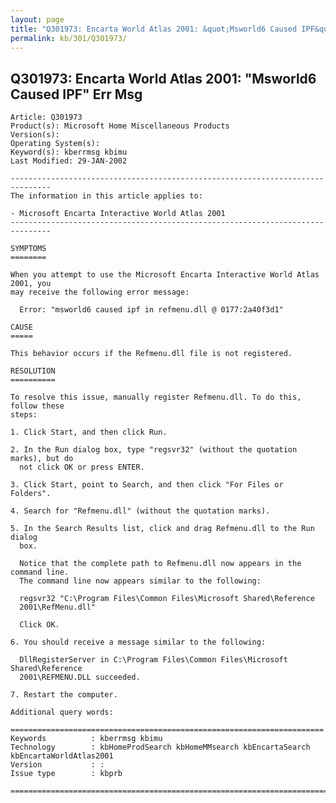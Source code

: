 ```yaml
---
layout: page
title: "Q301973: Encarta World Atlas 2001: &quot;Msworld6 Caused IPF&quot; Err Msg"
permalink: kb/301/Q301973/
---
```


## Q301973: Encarta World Atlas 2001: &quot;Msworld6 Caused IPF&quot; Err Msg

	Article: Q301973
	Product(s): Microsoft Home Miscellaneous Products
	Version(s): 
	Operating System(s): 
	Keyword(s): kberrmsg kbimu
	Last Modified: 29-JAN-2002
	
	-------------------------------------------------------------------------------
	The information in this article applies to:
	
	- Microsoft Encarta Interactive World Atlas 2001 
	-------------------------------------------------------------------------------
	
	SYMPTOMS
	========
	
	When you attempt to use the Microsoft Encarta Interactive World Atlas 2001, you
	may receive the following error message:
	
	  Error: "msworld6 caused ipf in refmenu.dll @ 0177:2a40f3d1"
	
	CAUSE
	=====
	
	This behavior occurs if the Refmenu.dll file is not registered.
	
	RESOLUTION
	==========
	
	To resolve this issue, manually register Refmenu.dll. To do this, follow these
	steps:
	
	1. Click Start, and then click Run.
	
	2. In the Run dialog box, type "regsvr32" (without the quotation marks), but do
	  not click OK or press ENTER.
	
	3. Click Start, point to Search, and then click "For Files or Folders".
	
	4. Search for "Refmenu.dll" (without the quotation marks).
	
	5. In the Search Results list, click and drag Refmenu.dll to the Run dialog
	  box.
	
	  Notice that the complete path to Refmenu.dll now appears in the command line.
	  The command line now appears similar to the following:
	
	  regsvr32 "C:\Program Files\Common Files\Microsoft Shared\Reference
	  2001\RefMenu.dll"
	
	  Click OK.
	
	6. You should receive a message similar to the following:
	
	  DllRegisterServer in C:\Program Files\Common Files\Microsoft Shared\Reference
	  2001\REFMENU.DLL succeeded.
	
	7. Restart the computer.
	
	Additional query words:
	
	======================================================================
	Keywords          : kberrmsg kbimu 
	Technology        : kbHomeProdSearch kbHomeMMsearch kbEncartaSearch kbEncartaWorldAtlas2001
	Version           : :
	Issue type        : kbprb
	
	=============================================================================
	
